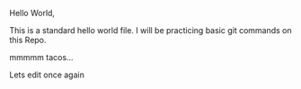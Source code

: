 Hello World, 

This is a standard hello world file. I will be practicing basic git commands on this Repo.

mmmmm tacos...

Lets edit once again